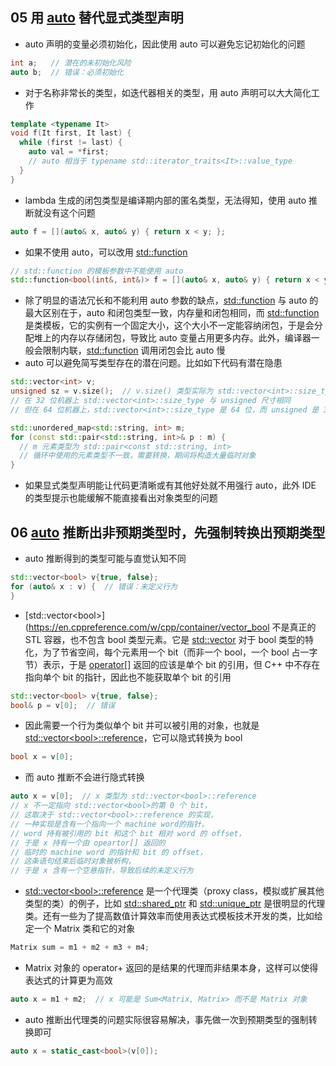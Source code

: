 ## 05 用 [auto](https://en.cppreference.com/w/cpp/language/auto) 替代显式类型声明

* auto 声明的变量必须初始化，因此使用 auto 可以避免忘记初始化的问题

```cpp
int a;   // 潜在的未初始化风险
auto b;  // 错误：必须初始化
```

* 对于名称非常长的类型，如迭代器相关的类型，用 auto 声明可以大大简化工作

```cpp
template <typename It>
void f(It first, It last) {
  while (first != last) {
    auto val = *first;
    // auto 相当于 typename std::iterator_traits<It>::value_type
  }
}
```

* lambda 生成的闭包类型是编译期内部的匿名类型，无法得知，使用 auto 推断就没有这个问题

```cpp
auto f = [](auto& x, auto& y) { return x < y; };
```

* 如果不使用 auto，可以改用 [std::function](https://en.cppreference.com/w/cpp/utility/functional/function)

```cpp
// std::function 的模板参数中不能使用 auto
std::function<bool(int&, int&)> f = [](auto& x, auto& y) { return x < y; };
```

* 除了明显的语法冗长和不能利用 auto 参数的缺点，[std::function](https://en.cppreference.com/w/cpp/utility/functional/function) 与 auto 的最大区别在于，auto 和闭包类型一致，内存量和闭包相同，而 [std::function](https://en.cppreference.com/w/cpp/utility/functional/function) 是类模板，它的实例有一个固定大小，这个大小不一定能容纳闭包，于是会分配堆上的内存以存储闭包，导致比 auto 变量占用更多内存。此外，编译器一般会限制内联，[std::function](https://en.cppreference.com/w/cpp/utility/functional/function) 调用闭包会比 auto 慢
* auto 可以避免简写类型存在的潜在问题。比如如下代码有潜在隐患

```cpp
std::vector<int> v;
unsigned sz = v.size();  // v.size() 类型实际为 std::vector<int>::size_type
// 在 32 位机器上 std::vector<int>::size_type 与 unsigned 尺寸相同
// 但在 64 位机器上，std::vector<int>::size_type 是 64 位，而 unsigned 是 32 位

std::unordered_map<std::string, int> m;
for (const std::pair<std::string, int>& p : m) {
  // m 元素类型为 std::pair<const std::string, int>
  // 循环中使用的元素类型不一致，需要转换，期间将构造大量临时对象
}
```

* 如果显式类型声明能让代码更清晰或有其他好处就不用强行 auto，此外 IDE 的类型提示也能缓解不能直接看出对象类型的问题

## 06 [auto](https://en.cppreference.com/w/cpp/language/auto) 推断出非预期类型时，先强制转换出预期类型

* auto 推断得到的类型可能与直觉认知不同

```cpp
std::vector<bool> v{true, false};
for (auto& x : v) {  // 错误：未定义行为
}
```

* [std::vector\<bool\>](https://en.cppreference.com/w/cpp/container/vector_bool 不是真正的 STL 容器，也不包含 bool 类型元素。它是 [std::vector](https://en.cppreference.com/w/cpp/container/vector) 对于 bool 类型的特化，为了节省空间，每个元素用一个 bit（而非一个 bool，一个 bool 占一字节）表示，于是 [operator[]](https://en.cppreference.com/w/cpp/container/vector/operator_at) 返回的应该是单个 bit 的引用，但 C++ 中不存在指向单个 bit 的指针，因此也不能获取单个 bit 的引用

```cpp
std::vector<bool> v{true, false};
bool& p = v[0];  // 错误
```

* 因此需要一个行为类似单个 bit 并可以被引用的对象，也就是 [std::vector\<bool\>::reference](https://en.cppreference.com/w/cpp/container/vector_bool/reference)，它可以隐式转换为 bool

```cpp
bool x = v[0];
```

* 而 auto 推断不会进行隐式转换

```cpp
auto x = v[0];  // x 类型为 std::vector<bool>::reference
// x 不一定指向 std::vector<bool>的第 0 个 bit，
// 这取决于 std::vector<bool>::reference 的实现，
// 一种实现是含有一个指向一个 machine word的指针，
// word 持有被引用的 bit 和这个 bit 相对 word 的 offset，
// 于是 x 持有一个由 opeartor[] 返回的
// 临时的 machine word 的指针和 bit 的 offset，
// 这条语句结束后临时对象被析构，
// 于是 x 含有一个空悬指针，导致后续的未定义行为
```

* [std::vector\<bool\>::reference](https://en.cppreference.com/w/cpp/container/vector_bool/reference) 是一个代理类（proxy class，模拟或扩展其他类型的类）的例子，比如 [std::shared_ptr](https://en.cppreference.com/w/cpp/memory/shared_ptr) 和 [std::unique_ptr](https://en.cppreference.com/w/cpp/memory/unique_ptr) 是很明显的代理类。还有一些为了提高数值计算效率而使用表达式模板技术开发的类，比如给定一个 Matrix 类和它的对象

```cpp
Matrix sum = m1 + m2 + m3 + m4;
```

* Matrix 对象的 operator+ 返回的是结果的代理而非结果本身，这样可以使得表达式的计算更为高效

```cpp
auto x = m1 + m2;  // x 可能是 Sum<Matrix, Matrix> 而不是 Matrix 对象
```

* auto 推断出代理类的问题实际很容易解决，事先做一次到预期类型的强制转换即可

```cpp
auto x = static_cast<bool>(v[0]);
```
